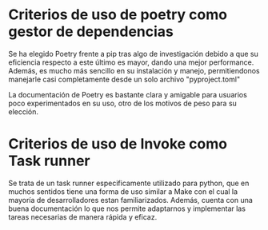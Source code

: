 # Criterios de uso de poetry como gestor de dependencias

Se ha elegido Poetry frente a pip tras algo de investigación debido a que su eficiencia respecto a este último es mayor, dando una mejor performance. Además, es mucho más sencillo en su instalación y manejo, permitiendonos manejarle casi completamente desde un solo archivo "pyproject.toml" 

La documentación de Poetry es bastante clara y amigable para usuarios poco experimentados en su uso, otro de los motivos de peso para su elección. 

# Criterios de uso de Invoke como Task runner

Se trata de un task runner especificamente utilizado para python, que en muchos sentidos tiene una forma de uso similar a Make con el cual la mayoría de desarrolladores estan familiarizados. Además, cuenta con una buena documentación lo que nos permite adaptarnos y implementar las tareas necesarias de manera rápida y eficaz.
